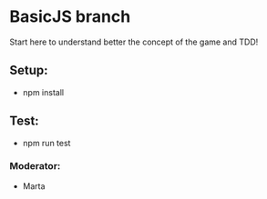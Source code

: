 # BasicJS branch
Start here to understand better the concept of the game and TDD!

## Setup:
- npm install

## Test:
- npm run test

### Moderator:
- Marta
